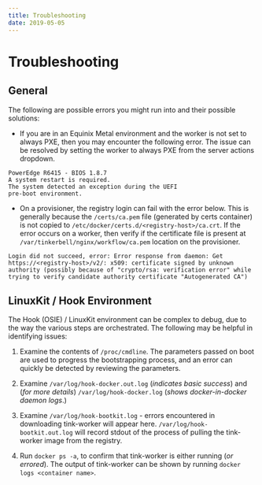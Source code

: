 ```yaml
---
title: Troubleshooting
date: 2019-05-05
---
```


# Troubleshooting

## General 

The following are possible errors you might run into and their possible solutions:

- If you are in an Equinix Metal environment and the worker is not set to always PXE, then you may encounter the following error.
  The issue can be resolved by setting the worker to always PXE from the server actions dropdown.

```text
PowerEdge R6415 - BIOS 1.8.7
A system restart is required.
The system detected an exception during the UEFI
pre-boot environment.
```

- On a provisioner, the registry login can fail with the error below.
  This is generally because the `/certs/ca.pem` file (generated by certs container) is not copied to `/etc/docker/certs.d/<registry-host>/ca.crt`.
  If the error occurs on a worker, then verify if the certificate file is present at `/var/tinkerbell/nginx/workflow/ca.pem` location on the provisioner.

```text
Login did not succeed, error: Error response from daemon: Get https://<registry-host>/v2/: x509: certificate signed by unknown authority (possibly because of "crypto/rsa: verification error" while trying to verify candidate authority certificate "Autogenerated CA")
```

## LinuxKit / Hook Environment

The Hook (OSIE) / LinuxKit environment can be complex to debug, due to the way the various steps are orchestrated. The following may be helpful in identifying issues:

1. Examine the contents of `/proc/cmdline`. The parameters passed on boot are used to progress the bootstrapping process, and an error can quickly be detected by reviewing the parameters.

2. Examine `/var/log/hook-docker.out.log` (*indicates basic success*) and (*for more details*) `/var/log/hook-docker.log` (*shows docker-in-docker daemon logs*.)

3. Examine `/var/log/hook-bootkit.log` - errors encountered in downloading tink-worker will appear here. `/var/log/hook-bootkit.out.log` will record stdout of the process of pulling the tink-worker image from the registry.

4. Run `docker ps -a`, to confirm that tink-worker is either running (*or errored*). The output of tink-worker can be shown by running `docker logs <container name>`.
